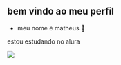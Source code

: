 ## bem vindo ao meu perfil 
- meu nome é matheus 🥇

estou estudando no alura 




![](https://media1.tenor.com/m/n3fUa0dHUbMAAAAC/corinthians-vai-corinthians.gif)
